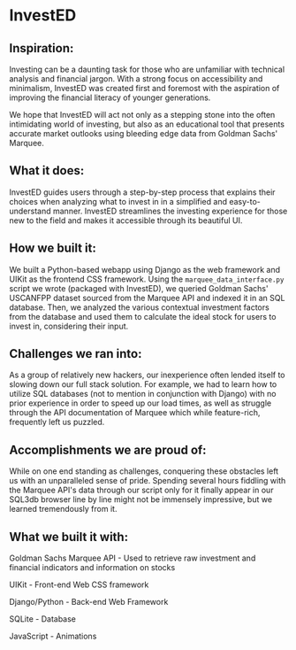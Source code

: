 # InvestED
## Inspiration:

Investing can be a daunting task for those who are unfamiliar with technical analysis and financial jargon. With a strong focus on accessibility and minimalism, InvestED was created first and foremost with the aspiration of improving the financial literacy of younger generations.

We hope that InvestED will act not only as a stepping stone into the often intimidating world of investing, but also as an educational tool that presents accurate market outlooks using bleeding edge data from Goldman Sachs' Marquee.

## What it does:

InvestED guides users through a step-by-step process that explains their choices when analyzing what to invest in in a simplified and easy-to-understand manner. InvestED streamlines the investing experience for those new to the field and makes it accessible through its beautiful UI.

## How we built it:

We built a Python-based webapp using Django as the web framework and UIKit as the frontend CSS framework. 
Using the `marquee_data_interface.py` script we wrote (packaged with InvestED), we queried Goldman Sachs' 
USCANFPP dataset sourced from the Marquee API and indexed it in an SQL database. Then, we analyzed the various contextual investment factors from the database and used them to calculate the ideal stock for users to invest in, considering their input.

## Challenges we ran into:

As a group of relatively new hackers, our inexperience often lended itself to slowing down our full stack solution. For example, we had to learn how to utilize SQL databases (not to mention in conjunction with Django) with no prior experience in order to speed up our load times, as well as struggle through the API documentation of Marquee which while feature-rich, frequently left us puzzled.

## Accomplishments we are proud of:

While on one end standing as challenges, conquering these obstacles left us with an unparalleled sense of pride. Spending several hours fiddling with the Marquee API's data through our script only for it finally appear in our SQL3db browser line by line might not be immensely impressive, but we learned tremendously from it.


## What we built it with:

Goldman Sachs Marquee API - Used to retrieve raw investment and financial indicators and information on stocks

UIKit - Front-end Web CSS framework

Django/Python - Back-end Web Framework

SQLite - Database

JavaScript - Animations
